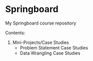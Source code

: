 # Springboard
My Springboard course repository

Contents:
1. Mini-Projects/Case Studies  
    - Problem Statement Case Studies 
    - Data Wrangling Case Studies
